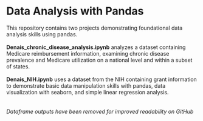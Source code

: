 # Data Analysis with Pandas

This repository contains two projects demonstrating foundational data analysis skills using pandas.\
\
**Denais_chronic_disease_analysis.ipynb** analyzes a dataset containing Medicare reimbursement information, examining chronic disease prevalence and Medicare utilization on a national level and within a subset of states.\
\
**Denais_NIH.ipynb** uses a dataset from the NIH containing grant information to demonstrate basic data manipulation skills with pandas, data visualization with seaborn, and simple linear regression analysis.\
\
\
*Dataframe outputs have been removed for improved readability on GitHub*

